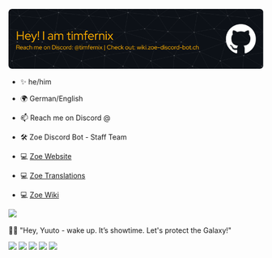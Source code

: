 ![](./github-header-image.png)

- ✨ he/him
- 🌍 German/English
- 📫 Reach me on Discord @
- 🛠 Zoe Discord Bot - Staff Team

- 💻 [Zoe Website](https://zoe-discord-bot.ch/)
- 💻 [Zoe Translations](https://translate.zoe-discord-bot.ch/)
- 💻 [Zoe Wiki](https://wikizoe-discord-bot.ch/)

![](./standard.gif)

👼🏻 "Hey, Yuuto - wake up. It’s showtime. Let's protect the Galaxy!"

![](http://github-profile-summary-cards.vercel.app/api/cards/profile-details?username=timfernix&theme=vision_friendly_dark) 
![](http://github-profile-summary-cards.vercel.app/api/cards/repos-per-language?username=timfernix&theme=vision_friendly_dark)
![](http://github-profile-summary-cards.vercel.app/api/cards/most-commit-language?username=timfernix&theme=vision_friendly_dark)
![](http://github-profile-summary-cards.vercel.app/api/cards/stats?username=timfernix&theme=vision_friendly_dark)
![](http://github-profile-summary-cards.vercel.app/api/cards/productive-time?username=timfernix&theme=vision_friendly_dark&utcOffset=8) 

<!--
**timfernix/timfernix** is a ✨ _special_ ✨ repository because its `README.md` (this file) appears on your GitHub profile.

Here are some ideas to get you started:

- 🔭 I’m currently working on ...
- 🌱 I’m currently learning ...
- 👯 I’m looking to collaborate on ...
- 🤔 I’m looking for help with ...
- 💬 Ask me about ...
- 📫 How to reach me: ...
- 😄 Pronouns: ...
- ⚡ Fun fact: ...
-->
